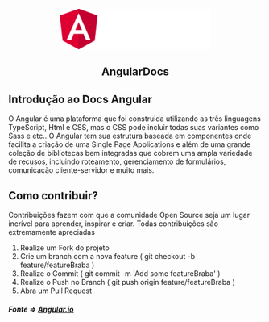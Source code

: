 <p align="center">
    <img src="./img/logoAngular.png" height="80" width="300">
</p>

<p align="center">
    <h2 align="center">AngularDocs</h2>
</p>

## Introdução ao Docs Angular

O Angular é uma plataforma que foi construida utilizando as três linguagens TypeScript, Html e CSS, mas o CSS pode incluir todas suas variantes como Sass e etc..
O Angular tem sua estrutura baseada em componentes onde facilita a criação de uma Single Page Applications e além de uma grande coleção de bibliotecas bem integradas que cobrem uma ampla variedade de recusos, incluindo roteamento, gerenciamento de formulários, comunicação cliente-servidor e muito mais.

## Como contribuir?

Contribuições fazem com que a comunidade Open Source seja um lugar incrível para aprender, inspirar e criar. Todas contribuições são extremamente apreciadas

1. Realize um Fork do projeto
2. Crie um branch com a nova feature ( git checkout -b feature/featureBraba )
3. Realize o Commit ( git commit -m 'Add some featureBraba' )
4. Realize o Push no Branch ( git push origin feature/featureBraba )
5. Abra um Pull Request

##### Fonte => <a href="https://angular.io">Angular.io</a>
